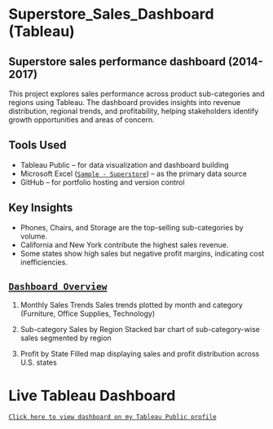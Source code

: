# Superstore_Sales_Dashboard (Tableau)
## Superstore sales performance dashboard (2014-2017)
This project explores sales performance across product sub-categories and regions using Tableau. The dashboard provides insights into revenue distribution, regional trends, and profitability, helping stakeholders identify growth opportunities and areas of concern.

## Tools Used
- Tableau Public – for data visualization and dashboard building
- Microsoft Excel ([`Sample - Superstore`](https://github.com/pooja-9nov/superstore_sales_dashboard/blob/main/sample_-_superstore.xls)) – as the primary data source
- GitHub – for portfolio hosting and version control

## Key Insights
- Phones, Chairs, and Storage are the top-selling sub-categories by volume.
- California and New York contribute the highest sales revenue.
- Some states show high sales but negative profit margins, indicating cost inefficiencies.

## [`Dashboard Overview`](https://github.com/pooja-9nov/superstore_sales_dashboard/blob/main/Dashboard%201.png)
1. Monthly Sales Trends
Sales trends plotted by month and category (Furniture, Office Supplies, Technology)

2. Sub-category Sales by Region
Stacked bar chart of sub-category-wise sales segmented by region

3. Profit by State
Filled map displaying sales and profit distribution across U.S. states

# Live Tableau Dashboard
[`Click here to view dashboard on my Tableau Public profile`](https://public.tableau.com/views/SuperstoreSalesDashboard_17527413903410/Dashboard1?:language=en-US&:sid=&:redirect=auth&:display_count=n&:origin=viz_share_link)


